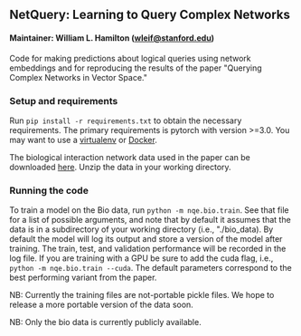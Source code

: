 ## NetQuery: Learning to Query Complex Networks

#### Maintainer: William L. Hamilton (wleif@stanford.edu)

Code for making predictions about logical queries using network embeddings and for 
reproducing the results of the paper "Querying Complex Networks in Vector Space."

### Setup and requirements

Run `pip install -r requirements.txt` to obtain the necessary requirements.
The primary requirements is pytorch with version >=3.0.
You may want to use a [virtualenv](https://virtualenv.pypa.io/en/stable/) or [Docker](https://www.docker.com/).

The biological interaction network data used in the paper can be downloaded [here](https://snap.stanford.edu/nqe/bio_data.zip).
Unzip the data in your working directory.

### Running the code

To train a model on the Bio data, run `python -m nqe.bio.train`.
See that file for a list of possible arguments, and note that by default it assumes that the data is in a subdirectory of your working directory (i.e., "./bio_data).
By default the model will log its output and store a version of the model after training.
The train, test, and validation performance will be recorded in the log file. 
If you are training with a GPU be sure to add the cuda flag, i.e., `python -m nqe.bio.train --cuda`. 
The default parameters correspond to the best performing variant from the paper. 

NB: Currently the training files are not-portable pickle files. 
We hope to release a more portable version of the data soon.

NB: Only the bio data is currently publicly available. 
